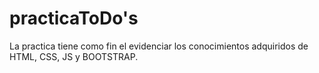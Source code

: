 # practicaToDo's
La practica tiene como fin el evidenciar los conocimientos adquiridos de HTML, CSS, JS y BOOTSTRAP. 
